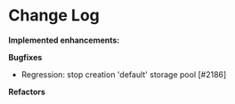 # Change Log

**Implemented enhancements:**

**Bugfixes**

- Regression: stop creation 'default' storage pool [\#2186]

**Refactors**
